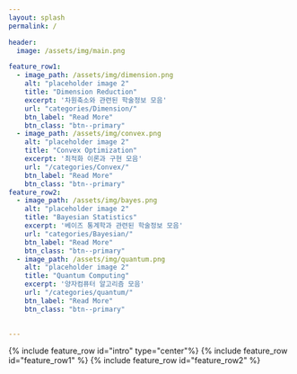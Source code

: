 ```yaml
---
layout: splash
permalink: /

header:
  image: /assets/img/main.png

feature_row1:
  - image_path: /assets/img/dimension.png
    alt: "placeholder image 2"
    title: "Dimension Reduction"
    excerpt: '차원축소와 관련된 학술정보 모음'
    url: "categories/Dimension/"
    btn_label: "Read More"
    btn_class: "btn--primary"
  - image_path: /assets/img/convex.png
    alt: "placeholder image 2"
    title: "Convex Optimization"
    excerpt: '최적화 이론과 구현 모음'
    url: "/categories/Convex/"
    btn_label: "Read More"
    btn_class: "btn--primary"
feature_row2:
  - image_path: /assets/img/bayes.png
    alt: "placeholder image 2"
    title: "Bayesian Statistics"
    excerpt: '베이즈 통계학과 관련된 학술정보 모음'
    url: "categories/Bayesian/"
    btn_label: "Read More"
    btn_class: "btn--primary"
  - image_path: /assets/img/quantum.png
    alt: "placeholder image 2"
    title: "Quantum Computing"
    excerpt: '양자컴퓨터 알고리즘 모음'
    url: "/categories/quantum/"
    btn_label: "Read More"
    btn_class: "btn--primary"

    
---
```


{% include feature_row id="intro" type="center"%}
{% include feature_row id="feature_row1" %}
{% include feature_row id="feature_row2" %}
